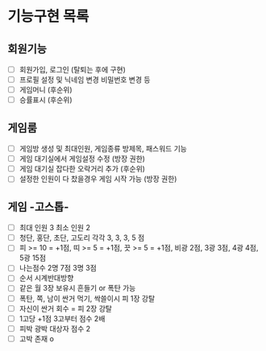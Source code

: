 # 기능구현 목록

## 회원기능

- [ ] 회원가입, 로그인 (탈퇴는 후에 구현)
- [ ] 프로필 설정 및 닉네임 변경 비밀번호 변경 등
- [ ] 게임머니 (후순위)
- [ ] 승률표시 (후순위)

## 게임룸
- [ ] 게임방 생성 및 최대인원, 게임종류 방제목, 패스워드 기능
- [ ] 게임 대기실에서 게임설정 수정 (방장 권한)
- [ ] 게임 대기실 잡다한 오락거리 추가 (후순위)
- [ ] 설정한 인원이 다 찼을경우 게임 시작 가능 (방장 권한)

## 게임 -고스톱-
- [ ] 최대 인원 3 최소 인원 2
- [ ] 청단, 홍단, 초단, 고도리 각각 3, 3, 3, 5 점
- [ ] 피 >= 10 = +1점, 띠 >= 5 = +1점, 끗 >= 5 = +1점, 비광 2점, 3광 3점, 4광 4점, 5광 15점
- [ ] 나는점수 2명 7점 3명 3점
- [ ] 순서 시계반대방향
- [ ] 같은 월 3장 보유시 흔들기 or 폭탄 가능
- [ ] 폭탄, 쪽, 남이 싼거 먹기, 싹쓸이시 피 1장 강탈
- [ ] 자신이 싼거 회수 = 피 2장 강탈
- [ ] 1고당 +1점 3고부터 점수 2배
- [ ] 피박 광박 대상자 점수 2
- [ ] 고박 존재 o

